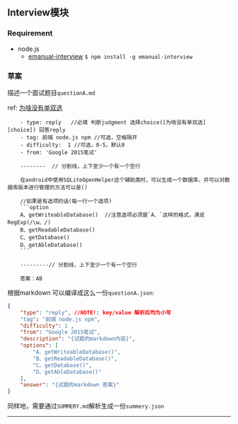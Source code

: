 ## Interview模块

### Requirement 

- node.js
    - [emanual-interview][1] `$ npm install -g emanual-interview`


### 草案

描述一个面试题目`questionA.md`

ref: [为啥没有单双选][choice]

```text
    - type: reply   //必填 判断judgment 选择choice([为啥没有单双选][choice]) 回答reply
    - tag: 前端 node.js npm //可选，空格隔开
    - difficulty:  1 //可选，0-5，默认0
    - from: 'Google 2015笔试'

    --------  // 分割线，上下至少一个有一个空行

    在android中使用SQLiteOpenHelper这个辅助类时，可以生成一个数据库，并可以对数据库版本进行管理的方法可以是()

    //如果是有选项的话(每一行一个选项)
    ```option
    A、getWriteableDatabase()  //注意选项必须是`A、`这样的格式，满足RegExp(/\w、/)
    B、getReadableDatabase()
    C、getDatabase()
    D、getAbleDatabase()
    ```

    ---------// 分割线，上下至少一个有一个空行

    答案：AB
```

根据markdown 可以编译成这么一份`questionA.json`:

```json
{
    "type": "reply", //NOTE!: key/value 解析后均为小写
    "tag": "前端 node.js npm",
    "difficulty": 1 ,
    "from": "Google 2015笔试",
    "description": "{试题的markdown内容}",
    "options": [
        "A、getWriteableDatabase()",
        "B、getReadableDatabase()",
        "C、getDatabase()",
        "D、getAbleDatabase()"
    ],
    "answer": "{试题的markdown 答案}"
}
```

同样地，需要通过`SUMMERY.md`解析生成一份`summery.json`

--------------------

[choice]: https://github.com/Jayin/think/issues/7
[1]: https://github.com/EManual/node-emanual-interview
